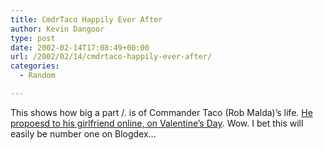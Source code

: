 ```yaml
---
title: CmdrTaco Happily Ever After
author: Kevin Dangoor
type: post
date: 2002-02-14T17:08:49+00:00
url: /2002/02/14/cmdrtaco-happily-ever-after/
categories:
  - Random

---
```

This shows how big a part /. is of Commander Taco (Rob Malda)&#8217;s life. [He propoesd to his girlfriend online, on Valentine&#8217;s Day][1]. Wow. I bet this will easily be number one on Blogdex&#8230;

 [1]: http://slashdot.org/articles/02/02/14/143254.shtml?tid=166